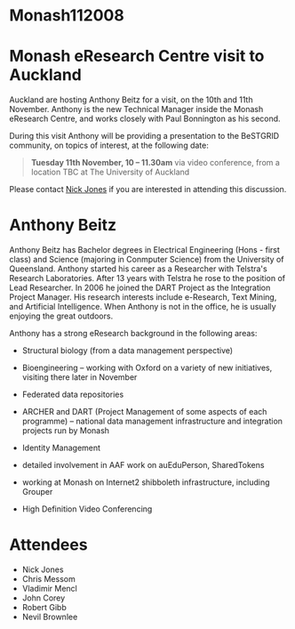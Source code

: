 # Monash112008

# Monash eResearch Centre visit to Auckland 

Auckland are hosting Anthony Beitz for a visit, on the 10th and 11th November. Anthony is the new Technical Manager inside the Monash eResearch Centre, and works closely with Paul Bonnington as his second.

During this visit Anthony will be providing a presentation to the BeSTGRID community, on topics of interest, at the following date:

>  **Tuesday 11th November, 10 – 11.30am**
>  via video conference, from a location TBC at The University of Auckland

Please contact [Nick Jones](mailto:n.jones@auckland.ac.nz) if you are interested in attending this discussion.

# Anthony Beitz

Anthony Beitz has Bachelor degrees in Electrical Engineering (Hons - first class) and Science (majoring in Conmputer Science) from the University of Queensland. Anthony started his career as a Researcher with Telstra's Research Laboratories. After 13 years with Telstra he rose to the position of Lead Researcher. In 2006 he joined the DART Project as the Integration Project Manager. His research interests include e-Research, Text Mining, and Artificial Intelligence. When Anthony is not in the office, he is usually enjoying the great outdoors.

Anthony has a strong eResearch background in the following areas:

- Structural biology (from a data management perspective)
- Bioengineering – working with Oxford on a variety of new initiatives, visiting there later in November
- Federated data repositories
- ARCHER and DART (Project Management of some aspects of each programme) – national data management infrastructure and integration projects run by Monash
- Identity Management
	
- detailed involvement in AAF work on auEduPerson, SharedTokens
- working at Monash on Internet2 shibboleth infrastructure, including Grouper
- High Definition Video Conferencing

# Attendees 

- Nick Jones
- Chris Messom
- Vladimir Mencl
- John Corey
- Robert Gibb
- Nevil Brownlee
